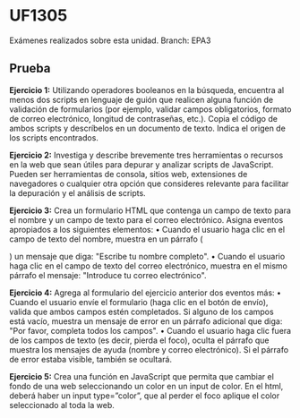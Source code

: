 # UF1305
Exámenes realizados sobre esta unidad.
Branch:
EPA3

## Prueba

**Ejercicio 1:** Utilizando operadores booleanos en la búsqueda, encuentra al menos dos scripts en lenguaje de guión que realicen alguna función de validación de formularios (por ejemplo, validar campos obligatorios, formato de correo electrónico, longitud de contraseñas, etc.). Copia el código de ambos scripts y descríbelos en un documento de texto. Indica el origen de los scripts encontrados.

**Ejercicio 2:** Investiga y describe brevemente tres herramientas o recursos en la web que sean útiles para depurar y analizar scripts de JavaScript. Pueden ser herramientas de consola, sitios web, extensiones de navegadores o cualquier otra opción que consideres relevante para facilitar la depuración y el análisis de scripts.

**Ejercicio 3:** Crea un formulario HTML que contenga un campo de texto para el nombre y un campo de texto para el correo electrónico. Asigna eventos apropiados a los siguientes elementos:
• Cuando el usuario haga clic en el campo de texto del nombre, muestra en un párrafo (<p>) un mensaje que diga: "Escribe tu nombre completo".
• Cuando el usuario haga clic en el campo de texto del correo electrónico, muestra en el mismo párrafo el mensaje: "Introduce tu correo electrónico".

**Ejercicio 4:** Agrega al formulario del ejercicio anterior dos eventos más:
• Cuando el usuario envíe el formulario (haga clic en el botón de envío), valida que ambos campos estén completados. Si alguno de los campos está vacío, muestra un mensaje de error en un párrafo adicional que diga: "Por favor, completa todos los campos".
• Cuando el usuario haga clic fuera de los campos de texto (es decir, pierda el foco), oculta el párrafo que muestra los mensajes de ayuda (nombre y correo electrónico). Si el párrafo de error estaba visible, también se ocultará.

**Ejercicio 5:** Crea una función en JavaScript que permita que cambiar el fondo de una web seleccionando un color en un input de color. En el html, deberá haber un input type=”color”, que al perder el foco aplique el color seleccionado al toda la web.
